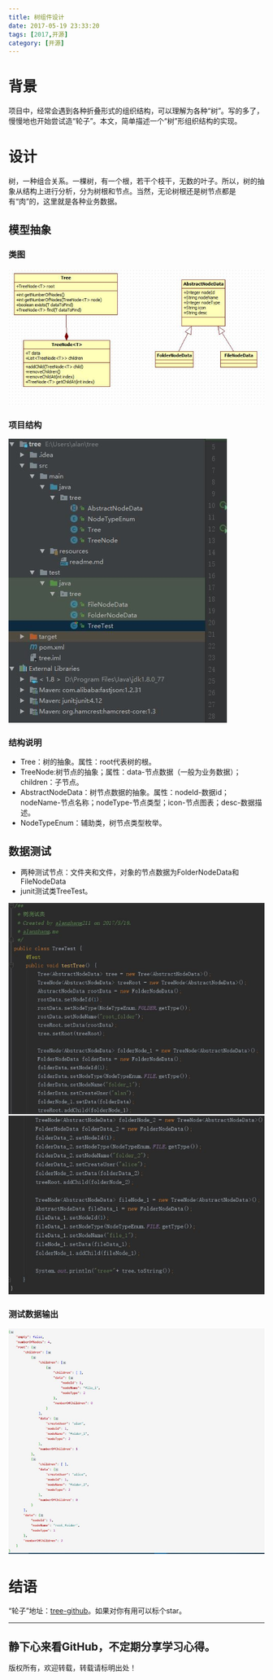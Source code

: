 ```yaml
---
title: 树组件设计
date: 2017-05-19 23:33:20
tags: [2017,开源]
category: [开源]
---
```

# 背景
项目中，经常会遇到各种折叠形式的组织结构，可以理解为各种“树”。写的多了，慢慢地也开始尝试造“轮子”。本文，简单描述一个“树”形组织结构的实现。

# 设计
树，一种组合关系。一棵树，有一个根，若干个枝干，无数的叶子。所以，树的抽象从结构上进行分析，分为树根和节点。当然，无论树根还是树节点都是有“肉”的，这里就是各种业务数据。

<!--more-->

## 模型抽象
### 类图
![类图](https://github.com/alanzhang211/blog-image/raw/master//2017/05/%E5%BC%80%E6%BA%90%E9%82%A3%E4%BA%9B%E4%BA%8B/class.JPG)

### 项目结构
![项目结构](https://github.com/alanzhang211/blog-image/raw/master//2017/05/%E5%BC%80%E6%BA%90%E9%82%A3%E4%BA%9B%E4%BA%8B/%E5%B7%A5%E7%A8%8B%E7%BB%93%E6%9E%84.JPG)

### 结构说明
+ Tree：树的抽象。属性：root代表树的根。
+ TreeNode:树节点的抽象；属性：data-节点数据（一般为业务数据）；children：子节点。
+ AbstractNodeData：树节点数据的抽象。属性：nodeId-数据id；nodeName-节点名称；nodeType-节点类型；icon-节点图表；desc-数据描述。
+ NodeTypeEnum：辅助类，树节点类型枚举。

## 数据测试
+ 两种测试节点：文件夹和文件，对象的节点数据为FolderNodeData和FileNodeData
+ junit测试类TreeTest。

![ 测试类1](https://github.com/alanzhang211/blog-image/raw/master//2017/05/%E5%BC%80%E6%BA%90%E9%82%A3%E4%BA%9B%E4%BA%8B/test1.JPG)
![ 测试类2](https://github.com/alanzhang211/blog-image/raw/master//2017/05/%E5%BC%80%E6%BA%90%E9%82%A3%E4%BA%9B%E4%BA%8B/test2.JPG)

### 测试数据输出
![测试数据](https://github.com/alanzhang211/blog-image/raw/master//2017/05/%E5%BC%80%E6%BA%90%E9%82%A3%E4%BA%9B%E4%BA%8B/tree.JPG)

# 结语
“轮子”地址：[tree-github](https://github.com/alanzhang211/tree)。如果对你有用可以标个star。

---
**静下心来看GitHub，不定期分享学习心得**。
---
版权所有，欢迎转载，转载请标明出处！

